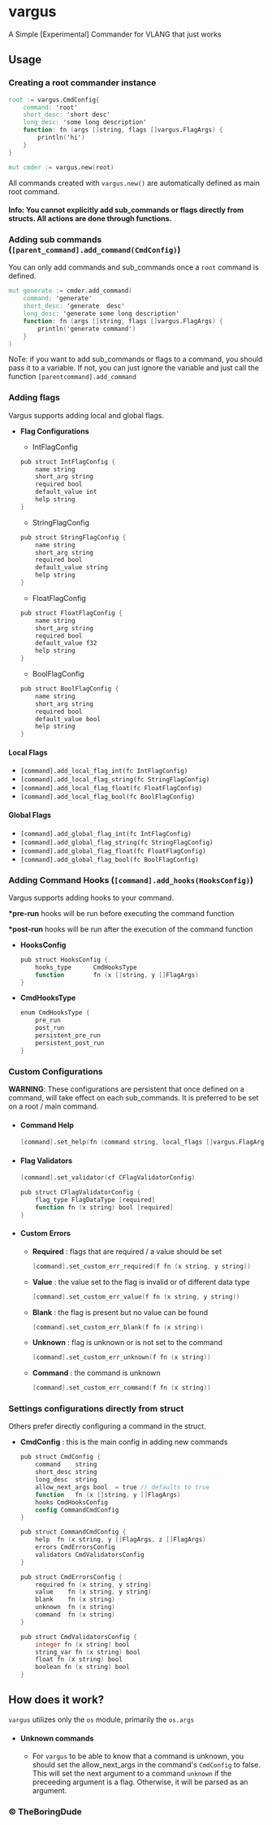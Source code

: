 # vargus

A Simple [Experimental] Commander for VLANG that just works

## Usage

### Creating a root commander instance

```v
root := vargus.CmdConfig{
    command: 'root'
    short_desc: 'short desc'
    long_desc: 'some long description'
    function: fn (args []string, flags []vargus.FlagArgs) {
        println('hi')
    }
}

mut cmder := vargus.new(root)
```

All commands created with `vargus.new()` are automatically defined as main root command.

#### Info: You cannot explicitly add sub_commands or flags directly from structs. All actions are done through functions.

### Adding sub commands (`[parent_command].add_command(CmdConfig)`)

You can only add commands and sub_commands once a `root` command is defined.

```v
mut generate := cmder.add_command(
    command: 'generate'
    short_desc: 'generate  desc'
    long_desc: 'generate some long description'
    function: fn (args []string, flags []vargus.FlagArgs) {
        println('generate command')
    }
)
```

NoTe: if you want to add sub_commands or flags to a command, you should pass it to a variable. If not, you can just ignore the variable and just call the function `[parentcommand].add_command`

### Adding flags

Vargus supports adding local and global flags.

- **Flag Configurations**

  - IntFlagConfig

  ```v
  pub struct IntFlagConfig {
      name string
      short_arg string
      required bool
      default_value int
      help string
  }
  ```

  - StringFlagConfig

  ```v
  pub struct StringFlagConfig {
      name string
      short_arg string
      required bool
      default_value string
      help string
  }
  ```

  - FloatFlagConfig

  ```v
  pub struct FloatFlagConfig {
      name string
      short_arg string
      required bool
      default_value f32
      help string
  }
  ```

  - BoolFlagConfig

  ```v
  pub struct BoolFlagConfig {
      name string
      short_arg string
      required bool
      default_value bool
      help string
  }
  ```

#### Local Flags

- `[command].add_local_flag_int(fc IntFlagConfig)`
- `[command].add_local_flag_string(fc StringFlagConfig)`
- `[command].add_local_flag_float(fc FloatFlagConfig)`
- `[command].add_local_flag_bool(fc BoolFlagConfig)`

#### Global Flags

- `[command].add_global_flag_int(fc IntFlagConfig)`
- `[command].add_global_flag_string(fc StringFlagConfig)`
- `[command].add_global_flag_float(fc FloatFlagConfig)`
- `[command].add_global_flag_bool(fc BoolFlagConfig)`

### Adding Command Hooks (`[command].add_hooks(HooksConfig)`)

Vargus supports adding hooks to your command.

**\*pre-run** hooks will be run before executing the command function

**\*post-run** hooks will be run after the execution of the command function

- **HooksConfig**
  ```v
  pub struct HooksConfig {
      hooks_type      CmdHooksType
      function        fn (x []string, y []FlagArgs)
  }
  ```
- **CmdHooksType**
  ```v
  enum CmdHooksType {
      pre_run
      post_run
      persistent_pre_run
      persistent_post_run
  }
  ```

### Custom Configurations

**WARNING**: These configurations are persistent that once defined on a command, will take effect on each sub_commands. It is preferred to be set on a root / main command.

- #### Command Help
  ````v
  [command].set_help(fn (command string, local_flags []vargus.FlagArgs, global_flags []vargus.FlagArgs))```
  ````
- #### Flag Validators
  ```v
  [command].set_validator(cf CFlagValidatorConfig)
  ```
  ```v
  pub struct CFlagValidatorConfig {
      flag_type FlagDataType [required]
      function fn (x string) bool [required]
  }
  ```
- #### Custom Errors
  - **Required** : flags that are required / a value should be set
    ```v
    [command].set_custom_err_required(f fn (x string, y string))
    ```
  - **Value** : the value set to the flag is invalid or of different data type
    ```v
    [command].set_custom_err_value(f fn (x string, y string))
    ```
  - **Blank** : the flag is present but no value can be found
    ```v
    [command].set_custom_err_blank(f fn (x string))
    ```
  - **Unknown** : flag is unknown or is not set to the command
    ```v
    [command].set_custom_err_unknown(f fn (x string))
    ```
  - **Command** : the command is unknown
    ```v
    [command].set_custom_err_command(f fn (x string))
    ```

### Settings configurations directly from struct

Others prefer directly configuring a command in the struct.

- **CmdConfig** : this is the main config in adding new commands

  ```v
  pub struct CmdConfig {
      command    string
      short_desc string
      long_desc  string
      allow_next_args bool	= true // defaults to true
      function   fn (x []string, y []FlagArgs)
      hooks CmdHooksConfig
      config CommandCmdConfig
  }
  ```

  ```v
  pub struct CommandCmdConfig {
      help  fn (x string, y []FlagArgs, z []FlagArgs)
      errors CmdErrorsConfig
      validators CmdValidatorsConfig
  }

  pub struct CmdErrorsConfig {
      required fn (x string, y string)
      value    fn (x string, y string)
      blank    fn (x string)
      unknown  fn (x string)
      command  fn (x string)
  }

  pub struct CmdValidatorsConfig {
      integer fn (x string) bool
      string_var fn (x string) bool
      float fn (x string) bool
      boolean fn (x string) bool
  }
  ```

## How does it work?

`vargus` utilizes only the `os` module, primarily the `os.args`

- #### Unknown commands
  - For `vargus` to be able to know that a command is unknown, you should set the allow_next_args in the command's `CmdConfig` to false. This will set the next argument to a command `unknown` if the preceeding argument is a flag. Otherwise, it will be parsed as an argument.

### &copy; TheBoringDude

